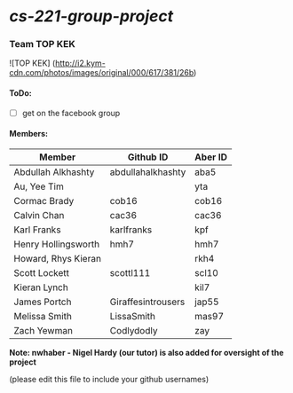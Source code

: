 # *cs-221-group-project*

### Team TOP KEK

![TOP KEK]
(http://i2.kym-cdn.com/photos/images/original/000/617/381/26b)

#### ToDo:
- [ ] get on the facebook group

#### Members: 

| Member              | Github ID         | Aber ID
----------------------| ------------------|---------------
| Abdullah Alkhashty  | abdullahalkhashty | aba5
| Au, Yee Tim	        |                   | yta	
| Cormac Brady        | cob16             | cob16
| Calvin Chan         | cac36             | cac36	
| Karl Franks         | karlfranks        | kpf
| Henry Hollingsworth | hmh7              | hmh7
| Howard, Rhys Kieran	|                   | rkh4
| Scott Lockett       | scottl111         | scl10	
| Kieran Lynch        |                   | kil7
| James Portch        | Giraffesintrousers| jap55
| Melissa Smith       | LissaSmith        | mas97
| Zach Yewman         | Codlydodly        | zay


**Note: nwhaber - Nigel Hardy (our tutor) is also added for oversight of the project**

  
(please edit this file to include your github usernames)


